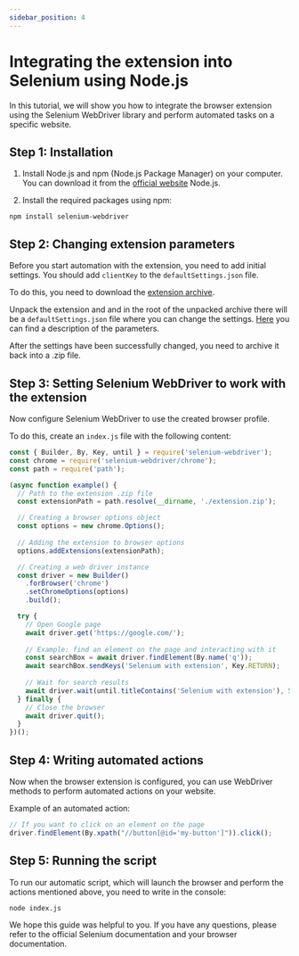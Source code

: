 ```yaml
---
sidebar_position: 4
---
```



# Integrating the extension into Selenium using Node.js

In this tutorial, we will show you how to integrate the browser extension using the Selenium WebDriver library and perform automated tasks on a specific website.

## Step 1: Installation

1. Install Node.js and npm (Node.js Package Manager) on your computer. You can download it from the [official website](https://nodejs.org/) Node.js.

2. Install the required packages using npm:

```shell
npm install selenium-webdriver
```
## Step 2: Changing extension parameters

Before you start automation with the extension, you need to add initial settings. You should add `clientKey` to the `defaultSettings.json` file.

To do this, you need to download the [extension archive](extension-main.md).

Unpack the extension and and in the root of the unpacked archive there will be a `defaultSettings.json` file where you can change the settings. [Here](ext-settings.md) you can find a description of the parameters.

After the settings have been successfully changed, you need to archive it back into a .zip file.

## Step 3: Setting Selenium WebDriver to work with the extension​

Now configure Selenium WebDriver to use the created browser profile.

To do this, create an `index.js` file with the following content:

```js
const { Builder, By, Key, until } = require('selenium-webdriver');
const chrome = require('selenium-webdriver/chrome');
const path = require('path');

(async function example() {
  // Path to the extension .zip file
  const extensionPath = path.resolve(__dirname, './extension.zip');

  // Creating a browser options object
  const options = new chrome.Options();
  
  // Adding the extension to browser options
  options.addExtensions(extensionPath);

  // Creating a web driver instance
  const driver = new Builder()
    .forBrowser('chrome')
    .setChromeOptions(options)
    .build();

  try {
    // Open Google page
    await driver.get('https://google.com/');
    
    // Example: find an element on the page and interacting with it
    const searchBox = await driver.findElement(By.name('q'));
    await searchBox.sendKeys('Selenium with extension', Key.RETURN);
    
    // Wait for search results
    await driver.wait(until.titleContains('Selenium with extension'), 5000);
  } finally {
    // Close the browser 
    await driver.quit();
  }
})();
```

## Step 4: Writing automated actions
Now when the browser extension is configured, you can use WebDriver methods to perform automated actions on your website.

Example of an automated action:

```js
// If you want to click on an element on the page
driver.findElement(By.xpath("//button[@id='my-button']")).click();
```

## Step 5: Running the script

To run our automatic script, which will launch the browser and perform the actions mentioned above, you need to write in the console:

```
node index.js
```

We hope this guide was helpful to you. If you have any questions, please refer to the official Selenium documentation and your browser documentation.
